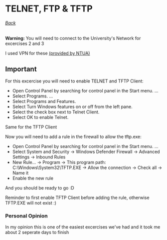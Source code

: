 # TELNET, FTP & TFTP
###### [Back](/)

**Warning:** You will need to connect to the University's Network for excercises 2 and 3

I used VPN for these [(provided by NTUA)](https://www.noc.ntua.gr/help/VPN)

## Important
For this excercise you will need to enable TELNET and TFTP Client:
- Open Control Panel by searching for control panel in the Start menu. ...
- Select Programs. ...
- Select Programs and Features.
- Select Turn Windows features on or off from the left pane.
- Select the check box next to Telnet Client.
- Select OK to enable Telnet.

Same for the TFTP Client

Now you will need to add a rule in the firewall to allow the tftp.exe:
- Open Control Panel by searching for control panel in the Start menu. ...
- Select System and Security -> Windows Defender Firewall -> Advanced Settings -> Inbound Rules
- New Rule... -> Program -> This program path: C:\Windows\System32\TFTP.EXE -> Allow the connection -> Check all -> Name it
- Enable the new rule

And you should be ready to go :D

Reminder to first enable TFTP Client before adding the rule, otherwise TFTP.EXE will not exist :)

### Personal Opinion
In my opinion this is one of the easiest excercises we've had and it took me about 2 seperate days to finish
